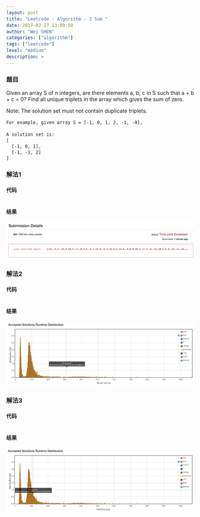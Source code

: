 ```yaml
---
layout: post
title: "Leetcode - Algorithm - 3 Sum "
date: 2017-03-27 13:09:50
author: "Wei SHEN"
categories: ["algorithm"]
tags: ["leetcode"]
level: "medium"
description: >
---
```


### 题目
Given an array S of n integers, are there elements a, b, c in S such that a + b + c = 0? Find all unique triplets in the array which gives the sum of zero.

Note: The solution set must not contain duplicate triplets.

```
For example, given array S = [-1, 0, 1, 2, -1, -4],

A solution set is:
[
  [-1, 0, 1],
  [-1, -1, 2]
]
```

### 解法1

#### 代码
```java

```

#### 结果
![3-sum-1](/images/leetcode/3-sum-1.png)


### 解法2

#### 代码
```java

```

#### 结果
![3-sum-2](/images/leetcode/3-sum-2.png)


### 解法3

#### 代码
```java

```

#### 结果
![3-sum-3](/images/leetcode/3-sum-3.png)
